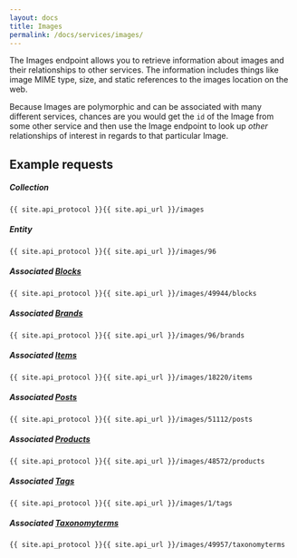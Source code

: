 ```yaml
---
layout: docs
title: Images
permalink: /docs/services/images/
---
```


[var_Blocks]: /docs/services/blocks
[var_Brands]: /docs/services/brands
[var_Items]: /docs/services/items
[var_Posts]: /docs/services/posts
[var_Products]: /docs/services/products
[var_Tags]: /docs/services/tags
[var_Taxonomyterms]: /docs/services/taxonomyterms

The Images endpoint allows you to retrieve information about images and their relationships to other services. The information includes things like image MIME type, size, and 
static references to the images location on the web. 

Because Images are polymorphic and can be associated with many different services, chances are you would get the `id` of the Image from some other service and then use the Image 
endpoint to look up *other* relationships of interest in regards to that particular Image.

## Example requests

##### Collection
```
{{ site.api_protocol }}{{ site.api_url }}/images
```

##### Entity
```
{{ site.api_protocol }}{{ site.api_url }}/images/96
```

##### Associated [Blocks][var_Blocks] 
```
{{ site.api_protocol }}{{ site.api_url }}/images/49944/blocks
```

##### Associated [Brands][var_Brands] 
```
{{ site.api_protocol }}{{ site.api_url }}/images/96/brands
```

##### Associated [Items][var_Items] 
```
{{ site.api_protocol }}{{ site.api_url }}/images/18220/items
```

##### Associated [Posts][var_Posts] 
```
{{ site.api_protocol }}{{ site.api_url }}/images/51112/posts
```

##### Associated [Products][var_Products] 
```
{{ site.api_protocol }}{{ site.api_url }}/images/48572/products
```

##### Associated [Tags][var_Tags] 
```
{{ site.api_protocol }}{{ site.api_url }}/images/1/tags
```

##### Associated [Taxonomyterms][var_Taxonomyterms] 
```
{{ site.api_protocol }}{{ site.api_url }}/images/49957/taxonomyterms
```
